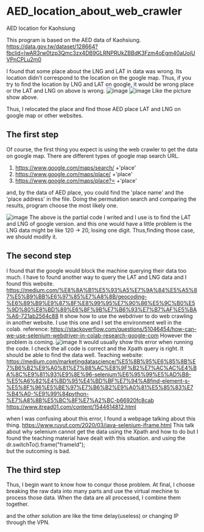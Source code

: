 # AED_location_about_web_crawler
AED location for Kaohsiung

This program is based on the AED data of Kaohsiung.
https://data.gov.tw/dataset/128664?fbclid=IwAR3rw0tzp3Qmc3zx4DB9GLRNPRUkZBBdK3Fzm4oEgm40aUojUVPnCPLu2m0

I found that some place about the LNG and LAT in data was wrong.
Its location didn't correspond to the location on the google map.
Thus, if you try to find the location by LNG and LAT on google, it would be wrong place or the LAT and LNG on above is wrong.
![image](https://user-images.githubusercontent.com/77832676/144640013-b72a16cf-99a3-4f1c-93d3-79139392662c.png)
![image](https://user-images.githubusercontent.com/77832676/144640043-510e6004-47bf-4689-817b-e1eee52703c0.png)
Like the picture show above.

Thus, I relocated the place and find those AED place LAT and LNG on google map or other websites.

## The first step 

Of course, the first thing you expect is using the web crawler to get the data on google map.
There are different types of google map search URL.
1. https://www.google.com/maps/search/  +'place'
2. https://www.google.com/maps/place/   +'place' 
3. https://www.google.com/maps/place?=  +'place'

and, by the data of AED place, you could find the 'place name' and the 'place address' in the file.
Doing the permutation search and comparing the results, program choose the most likely one.

![image](https://user-images.githubusercontent.com/77832676/144641668-150ca299-fdbf-424d-88d2-945fedb9c74f.png)
The above is the partial code I writed and I use is to find the LAT and LNG of google version.
and this one would have a little problem is the LNG data might be like 120 -> 20, losing one digit.
Thus,finding those case, we should modify it. 

## The second step 
I found that the google would block the machine querying their data too much.
I have to found another way to query the LAT and LNG data and I found this website.
https://medium.com/%E8%8A%B1%E5%93%A5%E7%9A%84%E5%A5%87%E5%B9%BB%E6%97%85%E7%A8%8B/geocoding-%E6%89%B9%E9%87%8F%E8%99%95%E7%90%86%E5%9C%B0%E5%9D%80%E8%BD%89%E6%8F%9B%E7%B6%93%E7%B7%AF%E5%BA%A6-721ab2564c88
It show how to use the webdriver to do web crawling in another website.
I use this one and I set the environment well in the colab. reference: https://stackoverflow.com/questions/51046454/how-can-we-use-selenium-webdriver-in-colab-research-google-com
However the problem is coming.
![image](https://user-images.githubusercontent.com/77832676/144643425-4778a0fb-cf2e-4964-a7b3-dca0fd74a603.png)
It would usually show this error when running the code.
I check the all code is correct and the Xpath query is right. It should be able to find the data well.
Teaching website:
https://medium.com/marketingdatascience/%E5%8B%95%E6%85%8B%E7%B6%B2%E9%A0%81%E7%88%AC%E8%9F%B2%E7%AC%AC%E4%BA%8C%E9%81%93%E9%8E%96-selenium%E6%95%99%E5%AD%B8-%E5%A6%82%E4%BD%95%E4%BD%BF%E7%94%A8find-element-s-%E5%8F%96%E5%BE%97%E7%B6%B2%E9%A0%81%E5%85%83%E7%B4%A0-%E9%99%84python-%E7%A8%8B%E5%BC%8F%E7%A2%BC-b66920fc8cab
https://www.itread01.com/content/1544614812.html

when I was confusing about this error, I found a webpage talking about this thing.
https://www.ruyut.com/2020/03/java-selenium-iframe.html
This talk about why selenium cannot get the data using the Xpath and how to do but I found the teaching material have dealt with this situation. 
and using the dr.switchTo().frame("frameId");  
but the outcoming is bad.


## The third step 

Thus, I begin want to know how to conqur those problem.
At final, I choose breaking the raw data into many parts and use the virtual mechine to process those data.
When the data are all processed, I combine them together.

and the other solution are like the time delay(useless) or changing IP through the VPN.   




